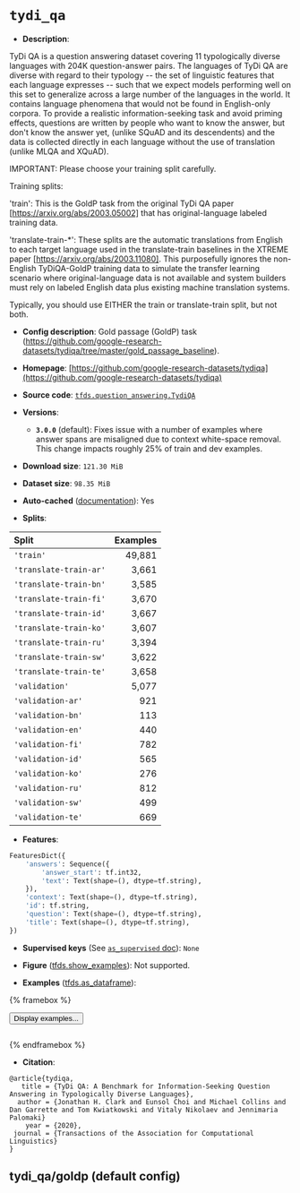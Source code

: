 <div itemscope itemtype="http://schema.org/Dataset">
  <div itemscope itemprop="includedInDataCatalog" itemtype="http://schema.org/DataCatalog">
    <meta itemprop="name" content="TensorFlow Datasets" />
  </div>
  <meta itemprop="name" content="tydi_qa" />
  <meta itemprop="description" content="TyDi QA is a question answering dataset covering 11 typologically diverse languages with 204K question-answer pairs. The languages of TyDi QA are diverse with regard to their typology -- the set of linguistic features that each language expresses -- such that we expect models performing well on this set to generalize across a large number of the languages in the world. It contains language phenomena that would not be found in English-only corpora. To provide a realistic information-seeking task and avoid priming effects, questions are written by people who want to know the answer, but don&#x27;t know the answer yet, (unlike SQuAD and its descendents) and the data is collected directly in each language without the use of translation (unlike MLQA and XQuAD).&#10;&#10;IMPORTANT:  Please choose your training split carefully.&#10;&#10;Training splits:&#10;&#10;&#x27;train&#x27;: This is the GoldP task from the original TyDi QA paper [https://arxiv.org/abs/2003.05002] that has original-language labeled training data.&#10;&#10;&#x27;translate-train-*&#x27;: These splits are the automatic translations from English to each target language used in the translate-train baselines in the XTREME paper [https://arxiv.org/abs/2003.11080]. This purposefully ignores the non-English TyDiQA-GoldP training data to simulate the transfer learning scenario where original-language data is not available and system builders must rely on labeled English data plus existing machine translation systems.&#10;&#10;Typically, you should use EITHER the train or translate-train split, but not both.&#10;&#10;To use this dataset:&#10;&#10;```python&#10;import tensorflow_datasets as tfds&#10;&#10;ds = tfds.load(&#x27;tydi_qa&#x27;, split=&#x27;train&#x27;)&#10;for ex in ds.take(4):&#10;  print(ex)&#10;```&#10;&#10;See [the guide](https://www.tensorflow.org/datasets/overview) for more&#10;informations on [tensorflow_datasets](https://www.tensorflow.org/datasets).&#10;&#10;" />
  <meta itemprop="url" content="https://www.tensorflow.org/datasets/catalog/tydi_qa" />
  <meta itemprop="sameAs" content="https://github.com/google-research-datasets/tydiqa" />
  <meta itemprop="citation" content="@article{tydiqa,&#10;   title = {TyDi QA: A Benchmark for Information-Seeking Question Answering in Typologically Diverse Languages},&#10;  author = {Jonathan H. Clark and Eunsol Choi and Michael Collins and Dan Garrette and Tom Kwiatkowski and Vitaly Nikolaev and Jennimaria Palomaki}&#10;    year = {2020},&#10; journal = {Transactions of the Association for Computational Linguistics}&#10;}" />
</div>

# `tydi_qa`


*   **Description**:

TyDi QA is a question answering dataset covering 11 typologically diverse
languages with 204K question-answer pairs. The languages of TyDi QA are diverse
with regard to their typology -- the set of linguistic features that each
language expresses -- such that we expect models performing well on this set to
generalize across a large number of the languages in the world. It contains
language phenomena that would not be found in English-only corpora. To provide a
realistic information-seeking task and avoid priming effects, questions are
written by people who want to know the answer, but don't know the answer yet,
(unlike SQuAD and its descendents) and the data is collected directly in each
language without the use of translation (unlike MLQA and XQuAD).

IMPORTANT: Please choose your training split carefully.

Training splits:

'train': This is the GoldP task from the original TyDi QA paper
[https://arxiv.org/abs/2003.05002] that has original-language labeled training
data.

'translate-train-*': These splits are the automatic translations from English to
each target language used in the translate-train baselines in the XTREME paper
[https://arxiv.org/abs/2003.11080]. This purposefully ignores the non-English
TyDiQA-GoldP training data to simulate the transfer learning scenario where
original-language data is not available and system builders must rely on labeled
English data plus existing machine translation systems.

Typically, you should use EITHER the train or translate-train split, but not
both.

*   **Config description**: Gold passage (GoldP) task
    (https://github.com/google-research-datasets/tydiqa/tree/master/gold_passage_baseline).

*   **Homepage**:
    [https://github.com/google-research-datasets/tydiqa](https://github.com/google-research-datasets/tydiqa)

*   **Source code**:
    [`tfds.question_answering.TydiQA`](https://github.com/tensorflow/datasets/tree/master/tensorflow_datasets/question_answering/tydi_qa.py)

*   **Versions**:

    *   **`3.0.0`** (default): Fixes issue with a number of examples where
        answer spans are misaligned due to context white-space removal. This
        change impacts roughly 25% of train and dev examples.

*   **Download size**: `121.30 MiB`

*   **Dataset size**: `98.35 MiB`

*   **Auto-cached**
    ([documentation](https://www.tensorflow.org/datasets/performances#auto-caching)):
    Yes

*   **Splits**:

Split                  | Examples
:--------------------- | -------:
`'train'`              | 49,881
`'translate-train-ar'` | 3,661
`'translate-train-bn'` | 3,585
`'translate-train-fi'` | 3,670
`'translate-train-id'` | 3,667
`'translate-train-ko'` | 3,607
`'translate-train-ru'` | 3,394
`'translate-train-sw'` | 3,622
`'translate-train-te'` | 3,658
`'validation'`         | 5,077
`'validation-ar'`      | 921
`'validation-bn'`      | 113
`'validation-en'`      | 440
`'validation-fi'`      | 782
`'validation-id'`      | 565
`'validation-ko'`      | 276
`'validation-ru'`      | 812
`'validation-sw'`      | 499
`'validation-te'`      | 669

*   **Features**:

```python
FeaturesDict({
    'answers': Sequence({
        'answer_start': tf.int32,
        'text': Text(shape=(), dtype=tf.string),
    }),
    'context': Text(shape=(), dtype=tf.string),
    'id': tf.string,
    'question': Text(shape=(), dtype=tf.string),
    'title': Text(shape=(), dtype=tf.string),
})
```

*   **Supervised keys** (See
    [`as_supervised` doc](https://www.tensorflow.org/datasets/api_docs/python/tfds/load#args)):
    `None`

*   **Figure**
    ([tfds.show_examples](https://www.tensorflow.org/datasets/api_docs/python/tfds/visualization/show_examples)):
    Not supported.

*   **Examples**
    ([tfds.as_dataframe](https://www.tensorflow.org/datasets/api_docs/python/tfds/as_dataframe)):

<!-- mdformat off(HTML should not be auto-formatted) -->

{% framebox %}

<button id="displaydataframe">Display examples...</button>
<div id="dataframecontent" style="overflow-x:auto"></div>
<script src="https://www.gstatic.com/external_hosted/jquery2.min.js"></script>
<script>
var url = "https://storage.googleapis.com/tfds-data/visualization/dataframe/tydi_qa-goldp-3.0.0.html";
$(document).ready(() => {
  $("#displaydataframe").click((event) => {
    // Disable the button after clicking (dataframe loaded only once).
    $("#displaydataframe").prop("disabled", true);

    // Pre-fetch and display the content
    $.get(url, (data) => {
      $("#dataframecontent").html(data);
    }).fail(() => {
      $("#dataframecontent").html(
        'Error loading examples. If the error persist, please open '
        + 'a new issue.'
      );
    });
  });
});
</script>

{% endframebox %}

<!-- mdformat on -->

*   **Citation**:

```
@article{tydiqa,
   title = {TyDi QA: A Benchmark for Information-Seeking Question Answering in Typologically Diverse Languages},
  author = {Jonathan H. Clark and Eunsol Choi and Michael Collins and Dan Garrette and Tom Kwiatkowski and Vitaly Nikolaev and Jennimaria Palomaki}
    year = {2020},
 journal = {Transactions of the Association for Computational Linguistics}
}
```

## tydi_qa/goldp (default config)
